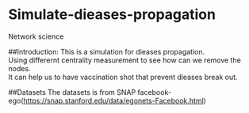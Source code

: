 # Simulate-dieases-propagation
Network science

##Introduction:
This is a simulation for dieases propagation.<br>
Using differernt centrality measurement to see how can we remove the nodes. <br>
It can help us to have vaccination shot that prevent dieases break out.<br>

##Datasets
The datasets is from SNAP facebook-ego(https://snap.stanford.edu/data/egonets-Facebook.html)

